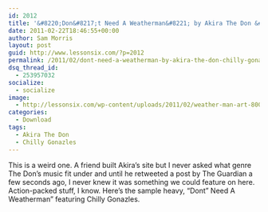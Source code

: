 ```yaml
---
id: 2012
title: '&#8220;Don&#8217;t Need A Weatherman&#8221; by Akira The Don &#038; Chilly Gonazles'
date: 2011-02-22T18:46:55+00:00
author: Sam Morris
layout: post
guid: http://www.lessonsix.com/?p=2012
permalink: /2011/02/dont-need-a-weatherman-by-akira-the-don-chilly-gonazles/
dsq_thread_id:
  - 253957032
socialize:
  - socialize
image:
  - http://lessonsix.com/wp-content/uploads/2011/02/weather-man-art-800-550x550.jpg
categories:
  - Download
tags:
  - Akira The Don
  - Chilly Gonazles
---
```

This is a weird one. A friend built Akira&#8217;s site but I never asked what genre The Don&#8217;s music fit under and until he retweeted a post by The Guardian a few seconds ago, I never knew it was something we could feature on here. Action-packed stuff, I know. Here&#8217;s the sample heavy, &#8220;Dont&#8221; Need A Weatherman&#8221; featuring Chilly Gonazles.